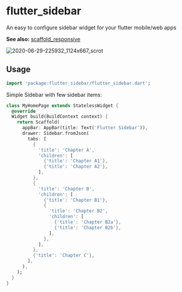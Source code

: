 # flutter_sidebar

An easy to configure sidebar widget for your flutter mobile/web apps

**See also:** [scaffold_responsive](https://github.com/tusharsadhwani/scaffold_responsive)

![2020-06-29-225932_1124x667_scrot](https://user-images.githubusercontent.com/43412083/86037559-285b0500-ba5d-11ea-9b1d-0d690b7b3aae.png)

## Usage

```dart
import 'package:flutter_sidebar/flutter_sidebar.dart';
```

Simple Sidebar with few sidebar items:

```dart
class MyHomePage extends StatelessWidget {
  @override
  Widget build(BuildContext context) {
    return Scaffold(
      appBar: AppBar(title: Text('Flutter Sidebar')),
      drawer: Sidebar.fromJson(
        tabs: [
          {
            'title': 'Chapter A',
            'children': [
              {'title': 'Chapter A1'},
              {'title': 'Chapter A2'},
            ],
          },
          {
            'title': 'Chapter B',
            'children': [
              {'title': 'Chapter B1'},
              {
                'title': 'Chapter B2',
                'children': [
                  {'title': 'Chapter B2a'},
                  {'title': 'Chapter B2b'},
                ],
              },
            ],
          },
          {'title': 'Chapter C'},
        ],
      ),
    );
  }
}
```
